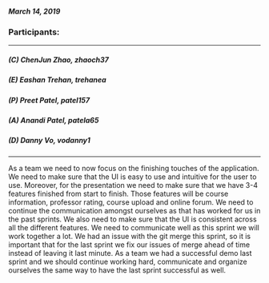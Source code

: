 ##### March 14, 2019 
### Participants:
***
##### (C) ChenJun Zhao, zhaoch37
##### (E) Eashan Trehan, trehanea
##### (P) Preet Patel, patel157
##### (A) Anandi Patel, patela65
##### (D) Danny Vo, vodanny1
***


As a team we need to now focus on the finishing touches of the application. We need to make sure that the UI is easy to use and intuitive for the user to use. Moreover, for the presentation we need to make sure that we have 3-4 features finished from start to finish. Those features will be course information, professor rating, course upload and online forum. We need to continue the communication amongst ourselves as that has worked for us in the past sprints. We also need to make sure that the UI is consistent across all the different features. We need to communicate well as this sprint we will work together a lot. We had an issue with the git merge this sprint, so it is important that for the last sprint we fix our issues of merge ahead of time instead of leaving it last minute. As a team we had a successful demo last sprint and we should continue working hard, communicate and organize ourselves the same way to have the last sprint successful as well. 





